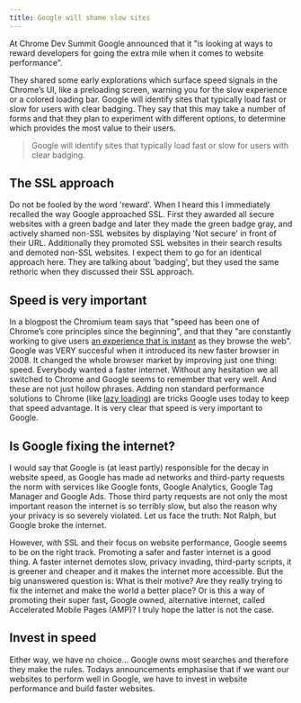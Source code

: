 ```yaml
---
title: Google will shame slow sites
---
```


At Chrome Dev Summit Google announced that it "is looking at ways to reward developers for going the extra mile when it comes to website performance". 

They shared some early explorations which surface speed signals in the Chrome’s UI, like a preloading screen, warning you for the slow experience or a colored loading bar. Google will identify sites that typically load fast or slow for users with clear badging. They say that this may take a number of forms and that they plan to experiment with different options, to determine which provides the most value to their users.

> Google will identify sites that typically load fast or slow for users with clear badging.

## The SSL approach

Do not be fooled by the word 'reward'. When I heard this I immediately recalled the way Google approached SSL. First they awarded all secure websites with a green badge and later they made the green badge gray, and actively shamed non-SSL websites by displaying 'Not secure' in front of their URL. Additionally they promoted SSL websites in their search results and demoted non-SSL websites. I expect them to go for an identical approach here. They are talking about 'badging', but they used the same rethoric when they discussed their SSL approach.

## Speed is very important

In a blogpost the Chromium team says that "speed has been one of Chrome’s core principles since the beginning", and that they "are constantly working to give users [an experience that is instant](/blog/websites-that-load-instantly/) as they browse the web". Google was VERY succesful when it introduced its new faster browser in 2008. It changed the whole browser market by improving just one thing: speed. Everybody wanted a faster internet. Without any hesitation we all switched to Chrome and Google seems to remember that very well. And these are not just hollow phrases. Adding non standard performance solutions to Chrome (like [lazy loading](https://web.dev/native-lazy-loading/)) are tricks Google uses today to keep that speed advantage. It is very clear that speed is very important to Google.

## Is Google fixing the internet?

I would say that Google is (at least partly) responsible for the decay in website speed, as Google has made ad networks and third-party requests the norm with services like Google fonts, Google Analytics, Google Tag Manager and Google Ads. Those third party requests are not only the most important reason the internet is so terribly slow, but also the reason why your privacy is so severely violated. Let us face the truth: Not Ralph, but Google broke the internet. 

However, with SSL and their focus on website performance, Google seems to be on the right track. Promoting a safer and faster internet is a good thing. A faster internet demotes slow, privacy invading, third-party scripts, it is greener and cheaper and it makes the internet more accessible. But the big unanswered question is: What is their motive? Are they really trying to fix the internet and make the world a better place? Or is this a way of promoting their super fast, Google owned, alternative internet, called Accelerated Mobile Pages (AMP)? I truly hope the latter is not the case. 

## Invest in speed

Either way, we have no choice... Google owns most searches and therefore they make the rules. Todays announcements emphasise that if we want our websites to perform well in Google, we have to invest in website performance and build faster websites.